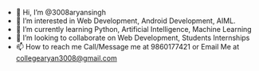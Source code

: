 - 👋 Hi, I’m @3008aryansingh
- 👀 I’m interested in Web Development, Android Development, AIML.
- 🌱 I’m currently learning Python, Artificial Intelligence, Machine Learning
- 💞️ I’m looking to collaborate on Web Development, Students Internships
- 📫 How to reach me Call/Message me at 9860177421 or Email Me at collegearyan3008@gmail.com

<!---
3008aryansingh/3008aryansingh is a ✨ special ✨ repository because its `README.md` (this file) appears on your GitHub profile.
You can click the Preview link to take a look at your changes.
--->
